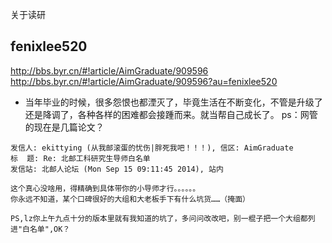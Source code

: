 关于读研

## fenixlee520
http://bbs.byr.cn/#!article/AimGraduate/909596
http://bbs.byr.cn/#!article/AimGraduate/909596?au=fenixlee520
- 当年毕业的时候，很多怨恨也都湮灭了，毕竟生活在不断变化，不管是升级了还是降调了，各种各样的困难都会接踵而来。就当帮自己成长了。 
ps：网管的现在是几篇论文？ 

```
发信人: ekittying (从我邮滚蛋的忧伤|胖死我吧！！！), 信区: AimGraduate 
标  题: Re: 北邮工科研究生导师白名单 
发信站: 北邮人论坛 (Mon Sep 15 09:11:45 2014), 站内 
  
这个真心没啥用，得精确到具体带你的小导师才行。。。。。。 
你永远不知道，某个口碑很好的大组和大老板手下有什么坑货……（掩面） 
  
PS,lz你上午九点十分的版本里就有我知道的坑了，多问问改改吧，别一棍子把一个大组都列进"白名单",OK？ 
```
